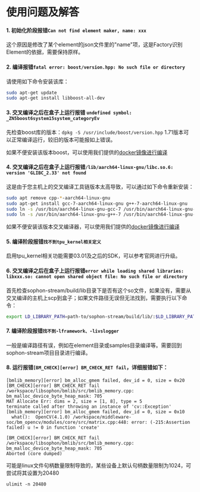 # 使用问题及解答

#### 1. 初始化阶段报错`Can not find element maker, name: xxx`

这个原因是修改了某个element的json文件里的"name"项，这是Factory识别Element的依据，需要保持原样。


#### 2. 编译报错`fatal error: boost/version.hpp: No such file or directory`
请使用如下命令安装该库：
```bash
sudo apt-get update
sudo apt-get install libboost-all-dev
```

#### 3. 交叉编译之后在盒子上运行报错 `undefined symbol: _ZN5boost6system15system_categoryEv`

先检查boost库的版本：`dpkg -S /usr/include/boost/version.hpp` 1.71版本可以正常编译运行，较旧的版本可能报如上错误。

如果不便安装该版本boost，可以使用我们提供的[docker镜像进行编译](./HowToMake.md#使用开发镜像编译)

#### 4. 交叉编译之后在盒子上运行报错`/lib/aarch64-linux-gnu/libc.so.6: version 'GLIBC_2.33' not found`
这是由于您主机上的交叉编译工具链版本太高导致，可以通过如下命令重新安装：
```bash
sudo apt remove cpp-*-aarch64-linux-gnu
sudo apt-get install gcc-7-aarch64-linux-gnu g++-7-aarch64-linux-gnu
sudo ln -s /usr/bin/aarch64-linux-gnu-gcc-7 /usr/bin/aarch64-linux-gnu-gcc
sudo ln -s /usr/bin/aarch64-linux-gnu-g++-7 /usr/bin/aarch64-linux-gnu-g++
```

如果不便安装该版本交叉编译器，可以使用我们提供的[docker镜像进行编译](./HowToMake.md#使用开发镜像编译)

#### 5. 编译阶段报错`找不到tpu_kernel相关定义`

启用tpu_kernel相关功能需要03.01及之后的SDK，可以参考官网进行升级。

#### 6. 交叉编译之后在盒子上运行报错`error while loading shared libraries: libxxx.so: cannot open shared object file: No such file or directory`

首先检查sophon-stream/build/lib目录下是否有这个so文件，如果没有，需要从交叉编译的主机上scp到盒子；如果文件路径无误但无法找到，需要执行以下命令：

```bash
export LD_LIBRARY_PATH=path-to/sophon-stream/build/lib/:$LD_LIBRARY_PATH
```

#### 7. 编译阶段报错`找不到-lframework、-livslogger`

一般是编译路径有误，例如在element目录或samples目录编译等。需要回到sophon-stream项目目录进行编译。

#### 8. 运行报错`[BM_CHECK][error] BM_CHECK_RET fail`，详细报错如下：
```
[bmlib_memory][error] bm_alloc_gmem failed, dev_id = 0, size = 0x20
[BM_CHECK][error] BM_CHECK_RET fail /workspace/libsophon/bmlib/src/bmlib_memory.cpp: bm_malloc_device_byte_heap_mask: 705
MAT Allocate Err: dims = 2, size = [1, 8], type = 5
terminate called after throwing an instance of 'cv::Exception'
[bmlib_memory][error] bm_alloc_gmem failed, dev_id = 0, size = 0x10
  what():  OpenCV(4.1.0) /workspace/middleware-soc/bm_opencv/modules/core/src/matrix.cpp:448: error: (-215:Assertion failed) u != 0 in function 'create'

[BM_CHECK][error] BM_CHECK_RET fail /workspace/libsophon/bmlib/src/bmlib_memory.cpp: bm_malloc_device_byte_heap_mask: 705
Aborted (core dumped)
```
可能是linux文件句柄数量限制导致的，某些设备上默认句柄数量限制为1024，可尝试将其设置为20480
```
ulimit -n 20480
```